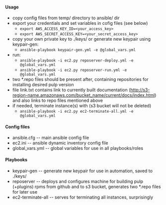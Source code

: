 #### Usage
* copy config files from temp/ directory to ansible/ dir
* export your credentials and set variables in cofig files (see below)
   * `export AWS_ACCESS_KEY_ID=<your_access_key>`
   * `export AWS_SECRET_ACCESS_KEY=<your_secret_access_key>`
* copy your own private key to ./keys/ or generate new keypair using keypair-gen: 
    * `ansible-playbook keypair-gen.yml -e @global_vars.yml`
* run:
    * `ansible-playbook -i ec2.py reposerver-deploy.yml -e @global_vars.yml`
    * `ansible-playbook -i ec2.py reposerver-run.yml -e @global_vars.yml`
* two *.repo files should be present after, containing repositories for installing desired pulp version
* file link.txt contains link to currently built documentation (http://s3-region-name.amazonaws.com/bucket_name/current/docs/index.html) and also links to repo files mentioned above
* if needed, terminate instance(s) with (s3 bucket will not be deleted)
    * `ansible-playbook -i ec2.py ec2-terminate-all.yml -e @global_vars.yml`
  

#### Config files
* ansible.cfg -- main ansible config file
* ec2.ini -- ansible dynamic inventory config file
* global_vars.yml -- global variables for use in all playbooks/roles

#### Playbooks
* keypair-gen -- generate new keypair for use in automation, saved to ./keys/
* reposerver -- deploys and configures machine for building pulp (+plugins) rpms from github and  to s3 bucket, generates two *.repo files for later use
* ec2-terminate-all -- serves for terminating all instances, surprisingly
